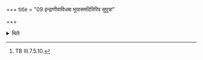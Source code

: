 +++
title = "09 इन्द्राणीवाविधबा भूयासमदितिरिव सुपुत्रा"

+++

<details><summary>थिते</summary>

9. She mutters indrāṇīvāvidhavā...[^1]  

[^1]: TB III.7.5.10.
</details>
